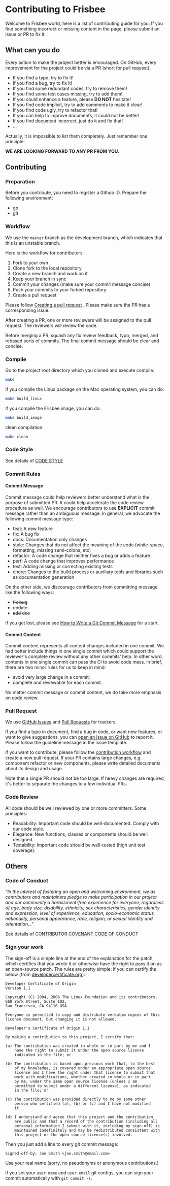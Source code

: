 # Contributing to Frisbee

Welcome to Frisbee world, here is a list of contributing guide for you. If you find something incorrect or missing
content in the page, please submit an issue or PR to fix it.

## What can you do

Every action to make the project better is encouraged. On GitHub, every improvement for the project could be via a PR
(short for pull request).

* If you find a typo, try to fix it!
* If you find a bug, try to fix it!
* If you find some redundant codes, try to remove them!
* If you find some test cases missing, try to add them!
* If you could enhance a feature, please **DO NOT** hesitate!
* If you find code implicit, try to add comments to make it clear!
* If you find code ugly, try to refactor that!
* If you can help to improve documents, it could not be better!
* If you find document incorrect, just do it and fix that!
* ...

Actually, it is impossible to list them completely. Just remember one principle:

**WE ARE LOOKING FORWARD TO ANY PR FROM YOU.**

## Contributing

### Preparation

Before you contribute, you need to register a Github ID. Prepare the following environment:

* go
* git

### Workflow

We use the `master` branch as the development branch, which indicates that this is an unstable branch.

Here is the workflow for contributors:

1. Fork to your own
2. Clone fork to the local repository
3. Create a new branch and work on it
4. Keep your branch in sync
5. Commit your changes (make sure your commit message concise)
6. Push your commits to your forked repository
7. Create a pull request

Please
follow [Creating a pull request](https://docs.github.com/en/github/collaborating-with-issues-and-pull-requests/creating-a-pull-request)
. Please make sure the PR has a corresponding issue.

After creating a PR, one or more reviewers will be assigned to the pull request. The reviewers will review the code.

Before merging a PR, squash any fix review feedback, typo, merged, and rebased sorts of commits. The final commit
message should be clear and concise.

### Compile

Go to the project root directory which you cloned and execute compile:

```bash
make
```

If you compile the Linux package on the Mac operating system, you can do:

```bash
make build_linux
```

If you compile the Frisbee image, you can do:

```bash
make build_image
```

clean compilation:

```bash
make clean
```

### Code Style

See details of [CODE STYLE](code_styles.md)

### Commit Rules

#### Commit Message

Commit message could help reviewers better understand what is the purpose of submitted PR. It could help accelerate the
code review procedure as well. We encourage contributors to use **EXPLICIT** commit message rather than an ambiguous
message. In general, we advocate the following commit message type:

* feat: A new feature
* fix: A bug fix
* docs: Documentation only changes
* style: Changes that do not affect the meaning of the code (white-space, formatting, missing semi-colons, etc)
* refactor: A code change that neither fixes a bug or adds a feature
* perf: A code change that improves performance
* test: Adding missing or correcting existing tests
* chore: Changes to the build process or auxiliary tools and libraries such as documentation generation

On the other side, we discourage contributors from committing message like the following ways:

* ~~fix bug~~
* ~~update~~
* ~~add doc~~

If you get lost, please see [How to Write a Git Commit Message](http://chris.beams.io/posts/git-commit/) for a start.

#### Commit Content

Commit content represents all content changes included in one commit. We had better include things in one single commit
which could support the reviewer's complete review without any other commits' help. In other word, contents in one
single commit can pass the CI to avoid code mess. In brief, there are two minor rules for us to keep in mind:

* avoid very large change in a commit;
* complete and reviewable for each commit.

No matter commit message or commit content, we do take more emphasis on code review.

### Pull Request

We use [GitHub Issues](https://github.com/CARV-ICS-FORTH/frisbee/issues)
and [Pull Requests](https://github.com/CARV-ICS-FORTH/frisbee/pulls) for trackers.

If you find a typo in document, find a bug in code, or want new features, or want to give suggestions, you
can [open an issue on GitHub](https://github.com/CARV-ICS-FORTH/frisbee/issues/new) to report it. Please follow the
guideline message in the issue template.

If you want to contribute, please follow the [contribution workflow](#Workflow) and create a new pull request. If your
PR contains large changes, e.g. component refactor or new components, please write detailed documents about its design
and usage.

Note that a single PR should not be too large. If heavy changes are required, it's better to separate the changes to a
few individual PRs.

### Code Review

All code should be well reviewed by one or more committers. Some principles:

- Readability: Important code should be well-documented. Comply with our code style.
- Elegance: New functions, classes or components should be well designed.
- Testability: Important code should be well-tested (high unit test coverage).

## Others

### Code of Conduct

*"In the interest of fostering an open and welcoming environment, we as contributors and maintainers pledge to make
participation in our project and our community a harassment-free experience for everyone, regardless of age, body size,
disability, ethnicity, sex characteristics, gender identity and expression, level of experience, education,
socio-economic status, nationality, personal appearance, race, religion, or sexual identity and orientation..."*

See details
of [CONTRIBUTOR COVENANT CODE OF CONDUCT](https://github.com/CARV-ICS-FORTH/frisbee/blob/master/docs/CODE_OF_CONDUCT.md)

### Sign your work

The sign-off is a simple line at the end of the explanation for the patch, which certifies that you wrote it or
otherwise have the right to pass it on as an open-source patch. The rules are pretty simple: if you can certify the
below (from [developercertificate.org](http://developercertificate.org/)):

```
Developer Certificate of Origin
Version 1.1

Copyright (C) 2004, 2006 The Linux Foundation and its contributors.
660 York Street, Suite 102,
San Francisco, CA 94110 USA

Everyone is permitted to copy and distribute verbatim copies of this
license document, but changing it is not allowed.

Developer's Certificate of Origin 1.1

By making a contribution to this project, I certify that:

(a) The contribution was created in whole or in part by me and I
    have the right to submit it under the open source license
    indicated in the file; or

(b) The contribution is based upon previous work that, to the best
    of my knowledge, is covered under an appropriate open source
    license and I have the right under that license to submit that
    work with modifications, whether created in whole or in part
    by me, under the same open source license (unless I am
    permitted to submit under a different license), as indicated
    in the file; or

(c) The contribution was provided directly to me by some other
    person who certified (a), (b) or (c) and I have not modified
    it.

(d) I understand and agree that this project and the contribution
    are public and that a record of the contribution (including all
    personal information I submit with it, including my sign-off) is
    maintained indefinitely and may be redistributed consistent with
    this project or the open source license(s) involved.
```

Then you just add a line to every git commit message:

```
Signed-off-by: Joe Smith <joe.smith@email.com>
```

Use your real name (sorry, no pseudonyms or anonymous contributions.)

If you set your `user.name` and `user.email` git configs, you can sign your commit automatically with `git commit -s`.
